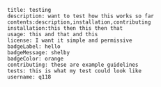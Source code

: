 
    title: testing
	description: want to test how this works so far
	contents:description,installation,contributing
	installation:this then this then that
	usage: this and that and this
	license: I want it simple and permissive
 	badgeLabel: hello
	badgeMessage: shelby
	badgeColor: orange
	contributing: these are example guidelines
	tests: this is what my test could look like
	username: q118

